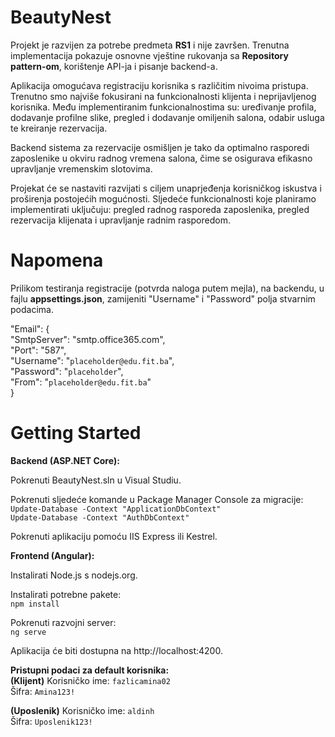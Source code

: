 # BeautyNest

Projekt je razvijen za potrebe predmeta **RS1** i nije završen. Trenutna implementacija pokazuje osnovne vještine rukovanja sa **Repository pattern-om**, korištenje API-ja i pisanje backend-a. 

Aplikacija omogućava registraciju korisnika s različitim nivoima pristupa. Trenutno smo najviše fokusirani na funkcionalnosti klijenta i neprijavljenog korisnika. Među implementiranim funkcionalnostima su: uređivanje profila, dodavanje profilne slike, pregled i dodavanje omiljenih salona, odabir usluga te kreiranje rezervacija.

Backend sistema za rezervacije osmišljen je tako da optimalno rasporedi zaposlenike u okviru radnog vremena salona, čime se osigurava efikasno upravljanje vremenskim slotovima.

Projekat će se nastaviti razvijati s ciljem unaprjeđenja korisničkog iskustva i proširenja postojećih mogućnosti. Sljedeće funkcionalnosti koje planiramo implementirati uključuju: pregled radnog rasporeda zaposlenika, pregled rezervacija klijenata i upravljanje radnim rasporedom.


# Napomena

Prilikom testiranja registracije (potvrda naloga putem mejla), na backendu, u fajlu **appsettings.json**, zamijeniti "Username" i "Password" polja stvarnim podacima.

  "Email": {
   <br>  "SmtpServer": "smtp.office365.com",
   <br>  "Port": "587",
   <br>  "Username": "`placeholder@edu.fit.ba`",
   <br>  "Password": "`placeholder`",
   <br>  "From": "`placeholder@edu.fit.ba`"
  <br>}

# Getting Started

**Backend (ASP.NET Core):**

Pokrenuti BeautyNest.sln u Visual Studiu.

Pokrenuti sljedeće komande u Package Manager Console za migracije:
<br>`Update-Database -Context "ApplicationDbContext"`
<br>`Update-Database -Context "AuthDbContext"`

Pokrenuti aplikaciju pomoću IIS Express ili Kestrel.

**Frontend (Angular):**

Instalirati Node.js s nodejs.org.

Instalirati potrebne pakete:
<br>`npm install`  

Pokrenuti razvojni server:
<br>`ng serve`

Aplikacija će biti dostupna na http://localhost:4200.

**Pristupni podaci za default korisnika:**  
**(Klijent)**
Korisničko ime: `fazlicamina02`  
Šifra: `Amina123!`

**(Uposlenik)**
Korisničko ime: `aldinh`  
Šifra: `Uposlenik123!`
